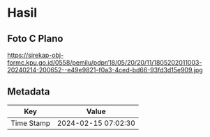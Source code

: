 # Hasil

## Foto C Plano

https://sirekap-obj-formc.kpu.go.id/0558/pemilu/pdpr/18/05/20/20/11/1805202011003-20240214-200652--e49e9821-f0a3-4ced-bd66-93fd3d15e909.jpg


## Metadata

| Key        | Value               |
| ---------- | ------------------- |
| Time Stamp | 2024-02-15 07:02:30 |



